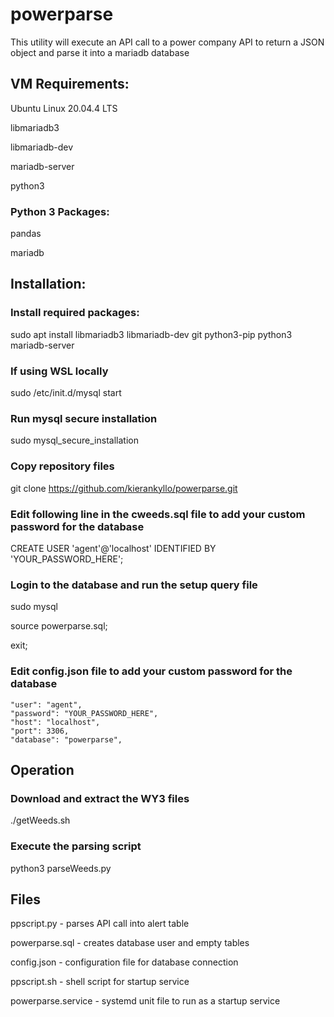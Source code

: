 # powerparse
This utility will execute an API call to a power company API to return a JSON object and parse it into a mariadb database

## VM Requirements:
Ubuntu Linux 20.04.4 LTS

libmariadb3

libmariadb-dev

mariadb-server

python3

### Python 3 Packages:
pandas

mariadb

## Installation:

### Install required packages:
sudo apt install libmariadb3 libmariadb-dev git python3-pip python3 mariadb-server

### If using WSL locally
sudo /etc/init.d/mysql start

### Run mysql secure installation
sudo mysql_secure_installation

### Copy repository files
git clone https://github.com/kierankyllo/powerparse.git

### Edit following line in the cweeds.sql file to add your custom password for the database
CREATE USER 'agent'@'localhost' IDENTIFIED BY 'YOUR_PASSWORD_HERE';

### Login to the database and run the setup query file
sudo mysql

source powerparse.sql;

exit;

### Edit config.json file to add your custom password for the database 

    "user": "agent",
    "password": "YOUR_PASSWORD_HERE",
    "host": "localhost",
    "port": 3306,
    "database": "powerparse",


## Operation

### Download and extract the WY3 files
./getWeeds.sh

### Execute the parsing script
python3 parseWeeds.py

## Files
ppscript.py - parses API call into alert table

powerparse.sql - creates database user and empty tables

config.json - configuration file for database connection

ppscript.sh - shell script for startup service

powerparse.service - systemd unit file to run as a startup service
